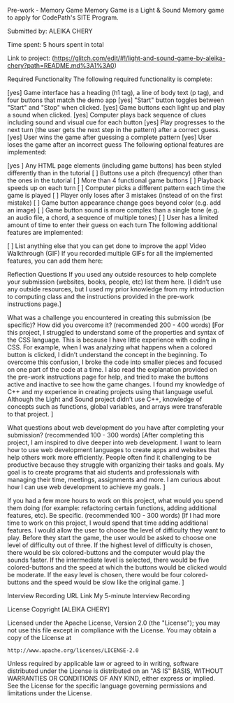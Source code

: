 Pre-work - Memory Game
Memory Game is a Light & Sound Memory game to apply for CodePath's SITE Program.

Submitted by: ALEIKA CHERY

Time spent: 5 hours spent in total

Link to project: (https://glitch.com/edit/#!/light-and-sound-game-by-aleika-chery?path=README.md%3A1%3A0)

Required Functionality
The following required functionality is complete:

[yes] Game interface has a heading (h1 tag), a line of body text (p tag), and four buttons that match the demo app
[yes] "Start" button toggles between "Start" and "Stop" when clicked.
[yes] Game buttons each light up and play a sound when clicked.
[yes] Computer plays back sequence of clues including sound and visual cue for each button
[yes] Play progresses to the next turn (the user gets the next step in the pattern) after a correct guess.
[yes] User wins the game after guessing a complete pattern
[yes] User loses the game after an incorrect guess
The following optional features are implemented:

[yes ] Any HTML page elements (including game buttons) has been styled differently than in the tutorial
[ ] Buttons use a pitch (frequency) other than the ones in the tutorial
[ ] More than 4 functional game buttons
[ ] Playback speeds up on each turn
[ ] Computer picks a different pattern each time the game is played
[ ] Player only loses after 3 mistakes (instead of on the first mistake)
[ ] Game button appearance change goes beyond color (e.g. add an image)
[ ] Game button sound is more complex than a single tone (e.g. an audio file, a chord, a sequence of multiple tones)
[ ] User has a limited amount of time to enter their guess on each turn
The following additional features are implemented:

[ ] List anything else that you can get done to improve the app!
Video Walkthrough (GIF)
If you recorded multiple GIFs for all the implemented features, you can add them here:

Reflection Questions
If you used any outside resources to help complete your submission (websites, books, people, etc) list them here.
[I didn’t use any outside resources, but I used my prior knowledge from my introduction to computing class and the instructions provided in the pre-work instructions page.]

What was a challenge you encountered in creating this submission (be specific)? How did you overcome it? (recommended 200 - 400 words) [For this project, I struggled to understand some of the properties and syntax of the CSS language. This is because I have little experience with coding in CSS. For example, when I was analyzing what happens when a colored button is clicked, I didn’t understand the concept in the beginning. To overcome this confusion, I broke the code into smaller pieces and focused on one part of the code at a time. I also read the explanation provided on the pre-work instructions page for help, and tried to make the buttons active and inactive to see how the game changes. I found my knowledge of C++ and my experience in creating projects using that language useful. Although the Light and Sound project didn’t use C++, knowledge of concepts such as functions, global variables, and arrays were transferable to that project. ]

What questions about web development do you have after completing your submission? (recommended 100 - 300 words) [After completing this project, I am inspired to dive deeper into web development. I want to learn how to use web development languages to create apps and websites that help others work more efficiently. People often find it challenging to be productive because they struggle with organizing their tasks and goals. My goal is to create programs that aid students and professionals with managing their time, meetings, assignments and more. I am curious about how I can use web development to achieve my goals. ]

If you had a few more hours to work on this project, what would you spend them doing (for example: refactoring certain functions, adding additional features, etc). Be specific. (recommended 100 - 300 words) [If I had more time to work on this project, I would spend that time adding additional features. I would allow the user to choose the level of difficulty they want to play. Before they start the game, the user would be asked to choose one level of difficulty out of three. If the highest level of difficulty is chosen, there would be six colored-buttons and the computer would play the sounds faster. If the intermediate level is selected, there would be five colored-buttons and the speed at which the buttons would be clicked would be moderate. If the easy level is chosen, there would be four colored-buttons and the speed would be slow like the original game. ]

Interview Recording URL Link
My 5-minute Interview Recording

License
Copyright [ALEIKA CHERY]

Licensed under the Apache License, Version 2.0 (the "License");
you may not use this file except in compliance with the License.
You may obtain a copy of the License at

    http://www.apache.org/licenses/LICENSE-2.0

Unless required by applicable law or agreed to in writing, software
distributed under the License is distributed on an "AS IS" BASIS,
WITHOUT WARRANTIES OR CONDITIONS OF ANY KIND, either express or implied.
See the License for the specific language governing permissions and
limitations under the License.
